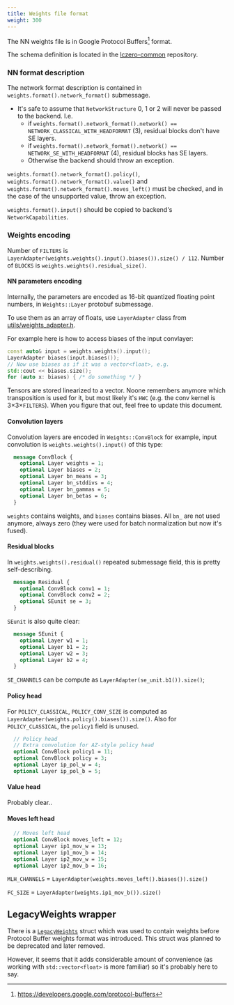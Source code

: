 ```yaml
---
title: Weights file format
weight: 300
---
```


The NN weights file is in Google Protocol Buffers[^1] format.

The schema definition is located in the [lczero-common](https://github.com/LeelaChessZero/lczero-common/blob/master/proto/net.proto) repository.

### NN format description

The network format description is contained in `weights.format().network_format()` submessage.

* It's safe to assume that `NetworkStructure` 0, 1 or 2 will never be passed to the backend. I.e.
    * if `weights.format().network_format().network() == NETWORK_CLASSICAL_WITH_HEADFORMAT` (3), residual blocks don't have SE layers.
    * if `weights.format().network_format().network() == NETWORK_SE_WITH_HEADFORMAT` (4), residual blocks has SE layers.
    * Otherwise the backend should throw an exception.

`weights.format().network_format().policy()`, `weights.format().network_format().value()` and `weights.format().network_format().moves_left()` must be checked,
and in the case of the unsupported value, throw an exception.

`weights.format().input()` should be copied to backend's `NetworkCapabilities`.


### Weights encoding

Number of `FILTERS` is `LayerAdapter(weights.weights().input().biases()).size() / 112`.
Number of `BLOCKS` is `weights.weights().residual_size()`.


#### NN parameters encoding

Internally, the parameters are encoded as 16-bit quantized floating point numbers, in `Weights::Layer` protobuf submessage.

To use them as an array of floats, use `LayerAdapter` class from [utils/weights_adapter.h](https://github.com/LeelaChessZero/lc0/blob/393839775722fd89322179aa54b18f30a86df732/src/utils/weights_adapter.h#L35).

For example here is how to access biases of the input convlayer:
```cpp
const auto& input = weights.weights().input();
LayerAdapter biases(input.biases());
// Now use biases as if it was a vector<float>, e.g.
std::cout << biases.size();
for (auto x: biases) { /* do something */ }
```

Tensors are stored linearized to a vector. Noone remembers anymore which transposition is used for it, but most likely it's `HWC` (e.g. the conv kernel is 3×3×`FILTERS`).
When you figure that out, feel free to update this document.

#### Convolution layers

Convolution layers are encoded in `Weights::ConvBlock` for example, input convolution is `weights.weights().input()` of this type:

```protobuf
  message ConvBlock {
    optional Layer weights = 1;
    optional Layer biases = 2;
    optional Layer bn_means = 3;
    optional Layer bn_stddivs = 4;
    optional Layer bn_gammas = 5;
    optional Layer bn_betas = 6;
  }
```

`weights` contains weights, and `biases` contains biases. All `bn_` are not used anymore, always zero (they were used for batch normalization but now it's fused).


#### Residual blocks

In `weights.weights().residual()` repeated submessage field, this is pretty self-describing.

```protobuf
  message Residual {
    optional ConvBlock conv1 = 1;
    optional ConvBlock conv2 = 2;
    optional SEunit se = 3;
  }
```

`SEunit` is also quite clear:

```protobuf
  message SEunit {
    optional Layer w1 = 1;
    optional Layer b1 = 2;
    optional Layer w2 = 3;
    optional Layer b2 = 4;
  }
```

`SE_CHANNELS` can be compute as `LayerAdapter(se_unit.b1()).size()`;


#### Policy head

For `POLICY_CLASSICAL`, `POLICY_CONV_SIZE` is computed as `LayerAdapter(weights.policy().biases()).size()`.
Also for `POLICY_CLASSICAL`, the `policy1` field is unused.

```protobuf
  // Policy head
  // Extra convolution for AZ-style policy head
  optional ConvBlock policy1 = 11;
  optional ConvBlock policy = 3;
  optional Layer ip_pol_w = 4;
  optional Layer ip_pol_b = 5;
```

#### Value head

Probably clear..

#### Moves left head

```protobuf
  // Moves left head
  optional ConvBlock moves_left = 12;
  optional Layer ip1_mov_w = 13;
  optional Layer ip1_mov_b = 14;
  optional Layer ip2_mov_w = 15;
  optional Layer ip2_mov_b = 16;
```
`MLH_CHANNELS` = `LayerAdapter(weights.moves_left().biases()).size()`

`FC_SIZE` = `LayerAdapter(weights.ip1_mov_b()).size()`


## LegacyWeights wrapper

There is a [`LegacyWeights`](https://github.com/LeelaChessZero/lc0/blob/master/src/neural/network_legacy.h#L31) struct which was used to contain weights
before Protocol Buffer weights format was introduced. This struct was planned to be deprecated and later removed.

However, it seems that it adds considerable amount of convenience (as working with `std::vector<float>` is more familiar) so it's probably here to say.

[^1]: https://developers.google.com/protocol-buffers